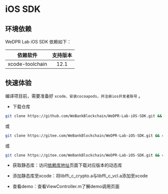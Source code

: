 # iOS SDK

## 环境依赖

WeDPR Lab iOS SDK 依赖如下：

| 依赖软件 | 支持版本 |
| :-: | :-: |
| xcode-toolchain | 12.1 |

## 快速体验

编译项目前，需要准备好 `xcode、安装cocoapods，并注册ios开发者账号` 。

* 下载仓库

``` bash
git clone https://github.com/WeBankBlockchain/WeDPR-Lab-iOS-SDK.git && cd ./WeDPR-Lab-iOS-SDK
```
或
```bash
git clone https://gitee.com/WeBankBlockchain/WeDPR-Lab-iOS-SDK.git && cd ./WeDPR-Lab-iOS-SDK
```

或

``` bash
git clone https://gitee.com/WeBankBlockchain/WeDPR-Lab-iOS-SDK.git && cd ./WeDPR-Lab-iOS-SDK
```

* 获取静态库：访问[依赖库地址](https://gitee.com/WeBankBlockchain/WeDPR-Lab-Core/releases/v1.2.0-iOS-SDK)页面下载对应版本的动态库

* 添加静态库至xcode：将libffi_c_crypto.a与libffi_c_vcl.a添加至xcode
* 查看demo：查看ViewController.m了解demo调用页面
